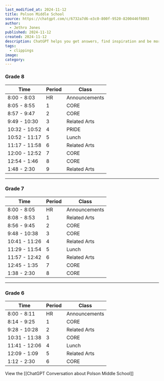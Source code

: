 ```yaml
---
last_modified_at: 2024-11-12
title: Polson Middle School
source: https://chatgpt.com/c/6732a7d6-e3c0-800f-9520-8200446f8003
author:
  - Jethro Jones
published: 2024-11-12
created: 2024-11-12
description: ChatGPT helps you get answers, find inspiration and be more productive. It is free to use and easy to try. Just ask and ChatGPT can help with writing, learning, brainstorming and more.
tags:
  - clippings
image: 
category:
---
```

### Grade 8

| Time | Period | Class |
| --- | --- | --- |
| 8:00 - 8:03 | HR | Announcements |
| 8:05 - 8:55 | 1 | CORE |
| 8:57 - 9:47 | 2 | CORE |
| 9:49 - 10:30 | 3 | Related Arts |
| 10:32 - 10:52 | 4 | PRIDE |
| 10:52 - 11:17 | 5 | Lunch |
| 11:17 - 11:58 | 6 | Related Arts |
| 12:00 - 12:52 | 7 | CORE |
| 12:54 - 1:46 | 8 | CORE |
| 1:48 - 2:30 | 9 | Related Arts |

---

### Grade 7

| Time | Period | Class |
| --- | --- | --- |
| 8:00 - 8:05 | HR | Announcements |
| 8:08 - 8:53 | 1 | Related Arts |
| 8:56 - 9:45 | 2 | CORE |
| 9:48 - 10:38 | 3 | CORE |
| 10:41 - 11:26 | 4 | Related Arts |
| 11:29 - 11:54 | 5 | Lunch |
| 11:57 - 12:42 | 6 | Related Arts |
| 12:45 - 1:35 | 7 | CORE |
| 1:38 - 2:30 | 8 | CORE |

---

### Grade 6

| Time | Period | Class |
| --- | --- | --- |
| 8:00 - 8:11 | HR | Announcements |
| 8:14 - 9:25 | 1 | CORE |
| 9:28 - 10:28 | 2 | Related Arts |
| 10:31 - 11:38 | 3 | CORE |
| 11:41 - 12:06 | 4 | Lunch |
| 12:09 - 1:09 | 5 | Related Arts |
| 1:12 - 2:30 | 6 | CORE |

View the [[ChatGPT Conversation about Polson Middle School]]